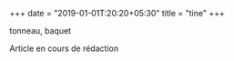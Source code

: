 +++
date = "2019-01-01T:20:20+05:30"
title = "tine"
+++

tonneau, baquet
<!--more-->
Article en cours de rédaction

>
